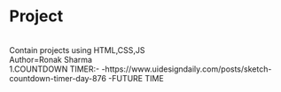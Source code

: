 # Project
<Br>
Contain projects using HTML,CSS,JS
<br>
Author=Ronak Sharma
<br>
1.COUNTDOWN TIMER:-
-https://www.uidesigndaily.com/posts/sketch-countdown-timer-day-876
-FUTURE TIME